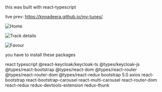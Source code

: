 this was built with react-typescript

live prev: https://knnadeera.github.io/my-tunes/

![Home](https://user-images.githubusercontent.com/53006492/225973728-3aa6bd00-dac3-4f24-9ff2-e8db22bec66b.JPG)

![Track details](https://user-images.githubusercontent.com/53006492/225974287-61b3a074-fa8b-4293-88cc-444c01e4758e.JPG)

![Favour](https://user-images.githubusercontent.com/53006492/225974089-75eb9e40-782c-4b86-b62c-e78242324da8.JPG)

you have to install these packages

react
typescript
@react-keycloak/keycloak-ts
@types/keycloak-js
@types/react-bootstrap
@types/react-dom
@types/react-router
@types/react-router-dom
@types/react-redux
bootstrap 5.0
axios
react-bootstrap
react-bootstrap-carousel
react-multi-carousel
react-router-dom
react-redux
redux-devtools-extension
redux-thunk
